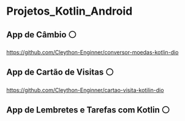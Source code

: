 # Projetos_Kotlin_Android

## App de Câmbio  ⚪

https://github.com/Cleython-Enginner/conversor-moedas-kotlin-dio

##  App de Cartão de Visitas ⚪

https://github.com/Cleython-Enginner/cartao-visita-kotilin-dio

## App de Lembretes e Tarefas com Kotlin  ⚪
